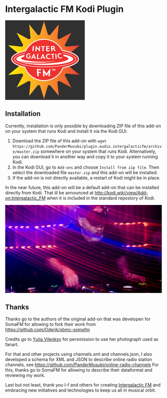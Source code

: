 Intergalactic FM Kodi Plugin
============================


![Intergalactic FM icon](icon.png?raw=true)


Installation
------------

Currently, installation is only possible by downloading ZIP file of this add-on on your system that runs Kodi and install it via the Kodi GUI.

  1. Download the ZIP file of this add-on with `wget https://github.com/PanderMusubi/plugin.audio.intergalacticfm/archive/master.zip` somewhere on your system that runs Kodi. Alternatively, you can download it in another way and copy it to your system running Kodi.
  2. In the Kodi GUI, go to `Add-ons` and choose `Install from zip file`. Then select the downloaded file `master.zip` and this add-on will be installed.
  3. If the add-on is not directly available, a restart of Kodi might be in place.

In the near future, this add-on will be a default add-on that can be installed directly from Kodi. That ill be announced at http://kodi.wiki/view/Add-on:Intergalactic_FM when it is included in the standard repostory of Kodi.


![Intergalactic FM fanart](fanart.jpg?raw=true)


Thanks
------

Thanks go to the authors of the original add-on that was developen for SomaFM for allowing to fork their work from https://github.com/Oderik/xbmc-somafm

Credits go to [Yulia Vilenksy](http://yuliavilensky.com) for persmission to use her photograph used as fanart.

For that and other projects using channels.xml and channels.json, I also developed a schema for XML and JSON to describe online radio station channels, see https://github.com/PanderMusubi/online-radio-channels For this, thanks go to SomaFM for allowing to describe their dataformat and reviewing my work.

Last but not least, thank you I-f and others for creating [Intergalactic FM](https://intergalacticfm.com) and embracing new initiatives and technologies to keep us all in musical orbit.
